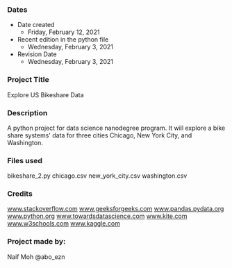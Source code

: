 ### Dates
* Date created
    - Friday, February 12, 2021
* Recent edition in the python file
    - Wednesday, February 3, 2021
* Revision Date
    - Wednesday, February 3, 2021

### Project Title
Explore US Bikeshare Data

### Description
A python project for data science nanodegree program. It will explore a bike share systems' data for three cities Chicago, New York City, and Washington.

### Files used
bikeshare_2.py
chicago.csv
new_york_city.csv
washington.csv

### Credits
www.stackoverflow.com
www.geeksforgeeks.com
www.pandas.pydata.org
www.python.org
www.towardsdatascience.com
www.kite.com
www.w3schools.com
www.kaggle.com



### Project made by:
Naif Moh
@abo_ezn